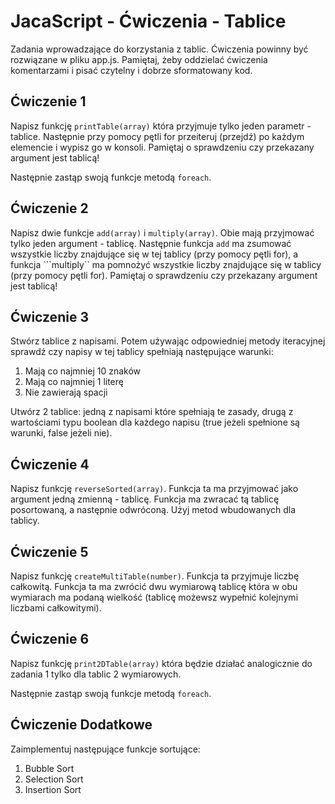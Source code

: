 # JacaScript - Ćwiczenia - Tablice

Zadania wprowadzające do korzystania z tablic. 
Ćwiczenia powinny być rozwiązane w pliku app.js. 
Pamiętaj, żeby oddzielać ćwiczenia komentarzami i pisać czytelny i dobrze sformatowany kod. 

## Ćwiczenie 1
Napisz funkcję ```printTable(array)``` która przyjmuje tylko jeden parametr - tablice. Następnie przy pomocy pętli for przeiteruj (przejdź) po każdym elemencie i wypisz go w konsoli.
Pamiętaj o sprawdzeniu czy przekazany argument jest tablicą!

Następnie zastąp swoją funkcje metodą ```foreach```.

## Ćwiczenie 2
Napisz dwie funkcje ```add(array)``` i ```multiply(array)```. Obie mają przyjmować tylko jeden argument - tablicę. Następnie funkcja ```add``` ma zsumować wszystkie liczby znajdujące się w tej tablicy (przy pomocy pętli for), a funkcja ```multiply`` ma pomnożyć wszystkie liczby znajdujące się w tablicy (przy pomocy pętli for).
Pamiętaj o sprawdzeniu czy przekazany argument jest tablicą!

## Ćwiczenie 3
Stwórz tablice z napisami. Potem używając odpowiedniej metody iteracyjnej sprawdź czy napisy w tej tablicy spełniają następujące warunki:
1.	Mają co najmniej 10 znaków
2.	Mają co najmniej 1 literę
3.	Nie zawierają spacji

Utwórz 2 tablice: jedną z napisami które spełniają te zasady, drugą z wartościami typu boolean dla każdego napisu (true jeżeli spełnione są warunki, false jeżeli nie). 

## Ćwiczenie 4
Napisz funkcję ```reverseSorted(array)```. Funkcja ta ma przyjmować jako argument jedną zmienną - tablicę. Funkcja ma zwracać tą tablicę posortowaną, a następnie odwróconą.
Użyj metod wbudowanych dla tablicy.

## Ćwiczenie 5
Napisz funkcję ```createMultiTable(number)```. Funkcja ta przyjmuje liczbę całkowitą. Funkcja ta ma zwrócić dwu wymiarową tablicę która w obu wymiarach ma podaną wielkość (tablicę możewsz wypełnić kolejnymi liczbami całkowitymi).

## Ćwiczenie 6
Napisz funkcję ```print2DTable(array)``` która będzie działać analogicznie do zadania 1 tylko dla tablic 2 wymiarowych.

Następnie zastąp swoją funkcje metodą ```foreach```.

## Ćwiczenie Dodatkowe
Zaimplementuj następujące funkcje sortujące:
1. Bubble Sort
2. Selection Sort
3. Insertion Sort

